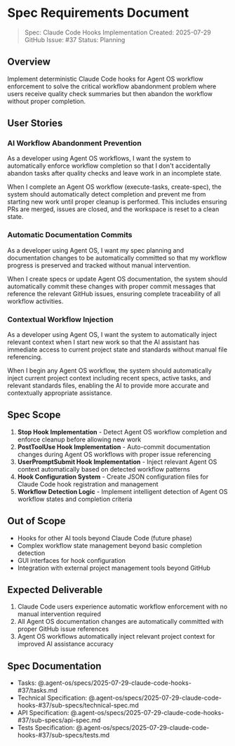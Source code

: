 # Spec Requirements Document

> Spec: Claude Code Hooks Implementation
> Created: 2025-07-29
> GitHub Issue: #37
> Status: Planning

## Overview

Implement deterministic Claude Code hooks for Agent OS workflow enforcement to solve the critical workflow abandonment problem where users receive quality check summaries but then abandon the workflow without proper completion.

## User Stories

### AI Workflow Abandonment Prevention

As a developer using Agent OS workflows, I want the system to automatically enforce workflow completion so that I don't accidentally abandon tasks after quality checks and leave work in an incomplete state.

When I complete an Agent OS workflow (execute-tasks, create-spec), the system should automatically detect completion and prevent me from starting new work until proper cleanup is performed. This includes ensuring PRs are merged, issues are closed, and the workspace is reset to a clean state.

### Automatic Documentation Commits

As a developer using Agent OS, I want my spec planning and documentation changes to be automatically committed so that my workflow progress is preserved and tracked without manual intervention.

When I create specs or update Agent OS documentation, the system should automatically commit these changes with proper commit messages that reference the relevant GitHub issues, ensuring complete traceability of all workflow activities.

### Contextual Workflow Injection

As a developer using Agent OS, I want the system to automatically inject relevant context when I start new work so that the AI assistant has immediate access to current project state and standards without manual file referencing.

When I begin any Agent OS workflow, the system should automatically inject current project context including recent specs, active tasks, and relevant standards files, enabling the AI to provide more accurate and contextually appropriate assistance.

## Spec Scope

1. **Stop Hook Implementation** - Detect Agent OS workflow completion and enforce cleanup before allowing new work
2. **PostToolUse Hook Implementation** - Auto-commit documentation changes during Agent OS workflows with proper issue referencing
3. **UserPromptSubmit Hook Implementation** - Inject relevant Agent OS context automatically based on detected workflow patterns
4. **Hook Configuration System** - Create JSON configuration files for Claude Code hook registration and management
5. **Workflow Detection Logic** - Implement intelligent detection of Agent OS workflow states and completion criteria

## Out of Scope

- Hooks for other AI tools beyond Claude Code (future phase)
- Complex workflow state management beyond basic completion detection
- GUI interfaces for hook configuration
- Integration with external project management tools beyond GitHub

## Expected Deliverable

1. Claude Code users experience automatic workflow enforcement with no manual intervention required
2. All Agent OS documentation changes are automatically committed with proper GitHub issue references
3. Agent OS workflows automatically inject relevant project context for improved AI assistance accuracy

## Spec Documentation

- Tasks: @.agent-os/specs/2025-07-29-claude-code-hooks-#37/tasks.md
- Technical Specification: @.agent-os/specs/2025-07-29-claude-code-hooks-#37/sub-specs/technical-spec.md
- API Specification: @.agent-os/specs/2025-07-29-claude-code-hooks-#37/sub-specs/api-spec.md
- Tests Specification: @.agent-os/specs/2025-07-29-claude-code-hooks-#37/sub-specs/tests.md